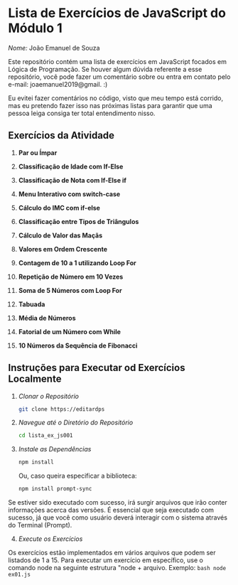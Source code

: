 # Lista de Exercícios de JavaScript do Módulo 1

*Nome:* João Emanuel de Souza

Este repositório contém uma lista de exercícios em JavaScript focados em Lógica de Programação. Se houver algum dúvida referente a esse repositório, você pode fazer um comentário sobre ou entra em contato pelo e-mail: joaemanuel2019@gmail. :)

Eu evitei fazer comentários no código, visto que meu tempo está corrido, mas eu pretendo fazer isso nas próximas listas para garantir que uma pessoa leiga consiga ter total entendimento nisso.

## Exercícios da Atividade

1. **Par ou Ímpar**  

2. **Classificação de Idade com If-Else**  

3. **Classificação de Nota com If-Else if**  
   
4. **Menu Interativo com switch-case** 

5. **Cálculo do IMC com if-else**  

6. **Classificação entre Tipos de Triângulos**  

7. **Cálculo de Valor das Maçãs**  
 
8. **Valores em Ordem Crescente**  
 
9. **Contagem de 10 a 1 utilizando Loop For**
  
10. **Repetição de Número em 10 Vezes**  

11. **Soma de 5 Números com Loop For**  

12. **Tabuada**  

13. **Média de Números**  

14. **Fatorial de um Número com While**  

15. **10 Números da Sequência de Fibonacci**  

## Instruções para Executar od Exercícios Localmente

1. *Clonar o Repositório*
   ```bash
   git clone https://editardps
   ```

 2. *Navegue até o Diretório do Repositório*
    ```bash
    cd lista_ex_js001
    ```

 3. *Instale as Dependências*
    ```bash
    npm install
    ``` 
    Ou, caso queira especificar a biblioteca:
    ```bash
    npm install prompt-sync
    ``` 

Se estiver sido executado com sucesso, irá surgir arquivos que irão conter informações acerca das versões. É essencial que seja executado com sucesso, já que você como usuário deverá interagir com o sistema através do Terminal (Prompt).

 4. *Execute os Exercícios*

 Os exercícios estão implementados em vários arquivos que podem ser listados de 1 a 15. Para executar um exercício em específico, use o comando node na seguinte estrutura "node + arquivo. Exemplo:
        ```bash
        node ex01.js
        ```
